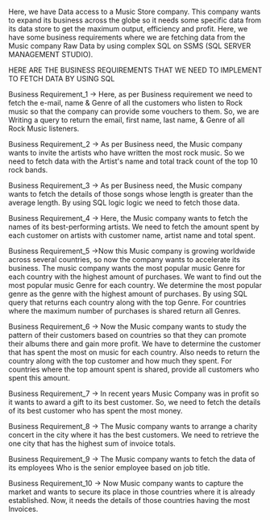 Here, we have Data access to a Music Store company. This company wants to expand its business across the globe so it needs some specific data from its data store to get
the maximum output, efficiency and profit.
Here, we have some business requirements where we are fetching data from the Music company Raw Data by using complex SQL on SSMS (SQL SERVER MANAGEMENT STUDIO).

HERE ARE THE BUSINESS REQUIREMENTS THAT WE NEED TO IMPLEMENT TO FETCH DATA BY USING SQL

Business Requirement_1 -> Here, as per Business requirement we need to fetch the e-mail, name & Genre of all the customers who listen to Rock music so that the company can provide some vouchers to them.
So, we are Writing a query to return the email, first name, last name, & Genre of all Rock Music listeners. 


Business Requirement_2 -> As per Business need, the Music company wants to invite the artists who have written the most rock music.
So we need to fetch data with the Artist's name and total track count of the top 10 rock bands.

Business Requirement_3 -> As per Business need, the Music company wants to fetch the details of those songs whose length is greater than the average length.
By using SQL logic logic we need to fetch those data.

Business Requirement_4 -> Here, the Music company wants to fetch the names of its best-performing artists. We need to fetch the amount spent by each customer on 
artists with customer name, artist name and total spent.

Business Requirement_5 ->Now this Music company is growing worldwide across several countries, so now the company wants to accelerate its business.
The music company wants the most popular music Genre for each country with the highest amount of purchases. We want to find out the most popular music Genre for each country.
We determine the most popular genre as the genre with the highest amount of purchases. By using SQL query that returns each country along with the top Genre. For countries where 
the maximum number of purchases is shared return all Genres.

Business Requirement_6 -> Now the Music company wants to study the pattern of their customers based on countries so that they can promote their albums there and gain more profit.
We have to determine the customer that has spent the most on music for each country. Also needs to return the country along with the top customer and how much they spent. 
For countries where the top amount spent is shared, provide all customers who spent this amount. 

Business Requirement_7 -> In recent years Music Company was in profit so it wants to award a gift to its best customer.
So, we need to fetch the details of its best customer who has spent the most money.

Business Requirement_8 -> The Music company wants to arrange a charity concert in the city where it has the best customers.
We need to retrieve the one city that has the highest sum of invoice totals.

Business Requirement_9 -> The Music company wants to fetch the data of its employees Who is the senior employee based on job title.

Business Requirement_10 -> Now Music company wants to capture the market and wants to secure its place in those countries where it is already established.
Now, it needs the details of those countries having the most Invoices.
